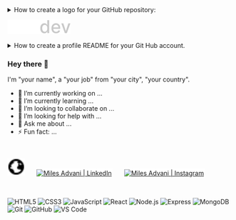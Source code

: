 <!-- ↓↓↓↓↓ Delete everything between this comment and the NEXT COMMENT ↓↓↓↓↓ -->
<details>
<summary>How to create a logo for your GitHub repository:</summary>
<br>

Logos are a great way to brand your GitHub repository. They can be used to showcase your personal brand, company, or project. You can create a logo using a graphic design tool like Adobe Illustrator, Figma, or Sketch. Once you have created your logo, you can export it as an SVG file and add it to your GitHub repository.

- With Figma: Visit [Figma](https://www.figma.com/) and create a new file. Design your logo using shapes, text, and colors. Once you are happy with your design, export it as an SVG file (Select your Logo with the mouse, right-click, and select copy as SVG). You can then add the SVG file to your GitHub repository.

</details>
<!-- ↑↑↑↑↑ Delete everything between this comment and the COMMENT ABOVE ↑↑↑↑↑ -->

[![Logo](https://github.com/miles-advani/cheat-sheets-and-templates/blob/main/assets/logos/ma-dev-logo.svg)](https://www.miles-advani.com/)

<!-- ↓↓↓↓↓ Delete everything between this comment and the NEXT COMMENT ↓↓↓↓↓ -->
<details>
<summary>How to create a profile README for your Git Hub account.</summary>
<br>

A profile README is a special repository that you can create on your GitHub account to showcase your work, skills, and interests. It is a great way to introduce yourself to other GitHub users and provide them with information about your projects, contributions, and achievements.

- Create a New Repository: To create a profile README, you need to create a new repository with the same name as your GitHub username. For example, if your GitHub username is `miles-advani`, the repository should be named `miles-advani`.

- Add a README File: Once you have created the repository, add a README file to it. You can use Markdown to format the content of the README file and include information about yourself, your projects, and your skills.

- Add a assets folder: Create a folder named `assets` in your repository. This folder can be used to store images, logos, and other files that you want to include in your profile README.

</details>
<!-- ↑↑↑↑↑ Delete everything between this comment and the COMMENT ABOVE ↑↑↑↑↑ -->

### Hey there 👋

I'm "your name", a "your job" from "your city", "your country".

- 🔭 I’m currently working on ...
- 🌱 I’m currently learning ...
- 👯 I’m looking to collaborate on ...
- 🤔 I’m looking for help with ...
- 💬 Ask me about ...
- ⚡ Fun fact: ...

<br>

<p align="left">
    <a href="YOUR_WEBSITE_URL"><img alt="miles-advani.com" width="35px" style="margin-right: 20px; background: white; padding: 2px;" src="https://raw.githubusercontent.com/iconic/open-iconic/master/svg/globe.svg" /></a>
    <a href="https://www.linkedin.com/in/miles-advani/"><img alt="Miles Advani | LinkedIn" width="35px" style="margin-right: 20px; background: white; padding: 2px;" src="https://cdn.jsdelivr.net/gh/simple-icons/simple-icons/icons/linkedin.svg" /></a>
    <a href="YOUR_INSTAGRAM_PROFILE_URL"><img alt="Miles Advani | Instagram" width="35px" style="margin-right: 20px; background: white; padding: 2px;" src="https://cdn.jsdelivr.net/gh/simple-icons/simple-icons/icons/instagram.svg" /></a>
</p>

<br>

<!-- This method to add logos is working fine. But it is more suitable for light backgrounds. -->

<!-- <p align="left">
    <img alt="HTML5" width="35px" style="margin-right: 20px; background: white; padding: 2px;" src="https://raw.githubusercontent.com/devicons/devicon/master/icons/html5/html5-original-wordmark.svg" />
    <img alt="CSS3" width="35px" style="margin-right: 20px; background: white; padding: 2px;" src="https://raw.githubusercontent.com/devicons/devicon/master/icons/css3/css3-original-wordmark.svg" />
    <img alt="JavaScript" width="35px" style="margin-right: 20px; background: white; padding: 2px;" src="https://raw.githubusercontent.com/devicons/devicon/master/icons/javascript/javascript-original.svg" />
    <img alt="React" width="35px" style="margin-right: 20px; background: white; padding: 2px;" src="https://raw.githubusercontent.com/devicons/devicon/master/icons/react/react-original-wordmark.svg" />
    <img alt="Node.js" width="35px" style="margin-right: 20px; background: white; padding: 2px;" src="https://raw.githubusercontent.com/devicons/devicon/master/icons/nodejs/nodejs-original-wordmark.svg" />
    <img alt="Express" width="35px" style="margin-right: 20px; background: white; padding: 2px;" src="https://raw.githubusercontent.com/devicons/devicon/master/icons/express/express-original-wordmark.svg" />
    <img alt="MongoDB" width="35px" style="margin-right: 20px; background: white; padding: 2px;" src="https://raw.githubusercontent.com/devicons/devicon/master/icons/mongodb/mongodb-original-wordmark.svg" />
    <img alt="Git" width="35px" style="margin-right: 20px; background: white; padding: 2px;" src="https://raw.githubusercontent.com/devicons/devicon/master/icons/git/git-original-wordmark.svg" />
    <img alt="GitHub" width="35px" style="margin-right: 20px; background: white; padding: 2px;" src="https://raw.githubusercontent.com/devicons/devicon/master/icons/github/github-original-wordmark.svg" />
    <img alt="VS Code" width="35px" style="margin-right: 20px; background: white; padding: 2px;" src="https://raw.githubusercontent.com/devicons/devicon/master/icons/vscode/vscode-original-wordmark.svg" /> -->
</p>

<!-- This method to add logos is working fine. But it is suitable for any background. -->

![HTML5](https://img.shields.io/badge/HTML5-E34F26?style=for-the-badge&logo=html5&logoColor=white)
![CSS3](https://img.shields.io/badge/CSS3-1572B6?style=for-the-badge&logo=css3&logoColor=white)
![JavaScript](https://img.shields.io/badge/JavaScript-F7DF1E?style=for-the-badge&logo=javascript&logoColor=black)
![React](https://img.shields.io/badge/React-61DAFB?style=for-the-badge&logo=react&logoColor=black)
![Node.js](https://img.shields.io/badge/Node.js-339933?style=for-the-badge&logo=node.js&logoColor=white)
![Express](https://img.shields.io/badge/Express-000000?style=for-the-badge&logo=express&logoColor=white)
![MongoDB](https://img.shields.io/badge/MongoDB-47A248?style=for-the-badge&logo=mongodb&logoColor=white)
![Git](https://img.shields.io/badge/Git-F05032?style=for-the-badge&logo=git&logoColor=white)
![GitHub](https://img.shields.io/badge/GitHub-181717?style=for-the-badge&logo=github&logoColor=white)
![VS Code](https://img.shields.io/badge/VS_Code-007ACC?style=for-the-badge&logo=visual-studio-code&logoColor=white)

<br>

